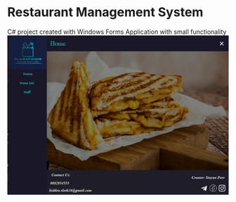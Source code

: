 # Restaurant Management System
C# project created with Windows Forms Application with small functionality
![image](MainScreen.png)
<br/>
